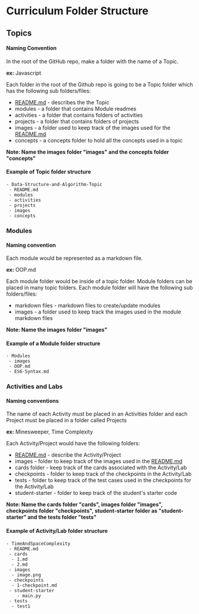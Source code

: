 # Curriculum Folder Structure

## Topics

#### Naming Convention

In the root of the GitHub repo, make a folder with the name of a Topic. 

**ex:** Javascript

Each folder in the root of the Github repo is going to be a Topic folder which has the following sub folders/files:

* [README.md](http://readme.md) - describes the the Topic
* modules - a folder that contains Module readmes
* activities - a folder that contains folders of activities
* projects - a folder that contains folders of projects
* images - a folder used to keep track of the images used for the [README.md](http://readme.md)
* concepts - a concepts folder to hold all the concepts used in a topic

**Note: Name the images folder "images" and the concepts folder "concepts"**

#### Example of Topic folder structure

```text
- Data-Structure-and-Algorithm-Topic
 - README.md
 - modules
 - activities
 - projects
 - images
 - concepts
```

### Modules

#### Naming convention

Each module would be represented as a markdown file.

**ex:** OOP.md

Each module folder would be inside of a topic folder. Module folders can be placed in many topic folders. Each module folder will have the following sub folders/files:

* markdown files - markdown files to create/update modules
* images - a folder used to keep track the images used in the module markdown files

**Note: Name the images folder "images"**

#### Example of a Module folder structure

```text
- Modules
 - images
 - OOP.md
 - ES6-Syntax.md
```

### Activities and Labs

#### Naming conventions

The name of each Activity must be placed in an Activities folder and each Project must be placed in a folder called Projects

**ex:** Minesweeper, Time Complexity

Each Activity/Project would have the following folders:

* [README.md](http://readme.md) - describe the Activity/Project
* images - folder to keep track of the images used in the [README.md](http://README.md)
* cards folder - keep track of the cards associated with the Activity/Lab
* checkpoints - folder to keep track of the checkpoints in the Activity/Lab
* tests - folder to keep track of the test cases used in the checkpoints for the Activity/Lab
* student-starter - folder to keep track of the student's starter code

**Note: Name the cards folder "cards", images folder "images", checkpoints folder "checkpoints", student-starter folder as "student-starter" and the tests folder "tests"**

#### Example of Activity/Lab folder structure

```text
- TimeAndSpaceComplexity
 - README.md
 - cards
  - 1.md
  - 2.md
 - images
  - image.png
 - checkpoints
  - 1-checkpoint.md
 - student-starter
    - main.py
 - tests
  - test1
```

